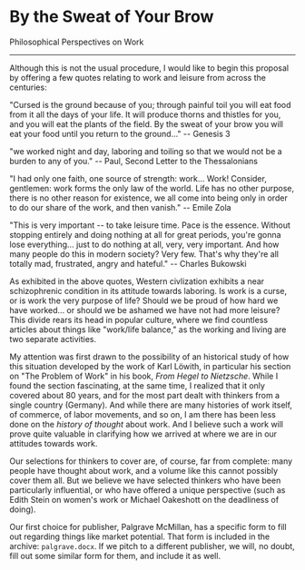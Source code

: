 # By the Sweat of Your Brow

Philosophical Perspectives on Work

__________

Although this is not the usual procedure, I would like to begin this proposal
by offering a few quotes relating to work and leisure from across the
centuries:

"Cursed is the ground because of you; through painful toil you will eat food from it
all the days of your life. It will produce thorns and thistles for you,
and you will eat the plants of the field. By the sweat of your brow
you will eat your food until you return to the ground..." -- Genesis 3

"we worked night and day, laboring and toiling so that we would not be a burden
to any of you." -- Paul, Second Letter to the Thessalonians

"I had only one faith, one source of strength: work... Work! Consider, gentlemen:
work forms the only law of the world. Life has no other purpose, there is no
other reason for existence, we all come into being only in order to do our
share of the work, and then vanish." -- Emile Zola

"This is very important -- to take leisure time. Pace is the essence. Without
stopping entirely and doing nothing at all for great periods, you're gonna lose
everything... just to do nothing at all, very, very important. And how many
people do this in modern society? Very few. That's why they're all totally mad,
frustrated, angry and hateful." -- Charles Bukowski

As exhibited in the above quotes,
Western civlization exhibits a near schizophrenic condition in its
attitude towards laboring. Is work is a curse, or is work the very purpose of life?
Should we be proud of how hard we have worked... or should we be ashamed we
have not had more leisure? This divide rears its head in popular culture, where
we find countless articles about things like "work/life balance," as the
working and living are two separate activities.

My attention was first drawn to the possibility of an historical study of
how this situation developed by the work of Karl Löwith, in particular his
section on "The Problem of Work" in his book, *From Hegel to Nietzsche*. While I
found the section fascinating, at the same time, I realized that it only
covered about 80 years, and for the most part 
dealt with thinkers from a single country (Germany). And while there are many
histories of work itself, of commerce, of labor movements, and so on, I am
there has been less done on the *history of thought* about work.
And I believe such a work will prove quite valuable in clarifying how we
arrived at where we are in our attitudes towards work.

Our selections for thinkers to cover are, of course, far from complete: many
people have thought about work, and a volume like this cannot possibly cover
them all. But we believe we have selected thinkers who have been particularly
influential, or who have offered a unique perspective (such as
Edith Stein on women's work or Michael Oakeshott on the deadliness of doing).

Our first choice for publisher, Palgrave McMillan, has a specific form to fill
out regarding things like market potential. That form is included in the
archive: `palgrave.docx`. If we pitch to a different publisher, we will, no
doubt, fill out some similar form for them, and include it as well.
